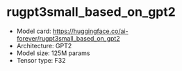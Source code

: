 # rugpt3small_based_on_gpt2

* Model card: https://huggingface.co/ai-forever/rugpt3small_based_on_gpt2
* Architecture: GPT2
* Model size: 125M params
* Tensor type: F32
